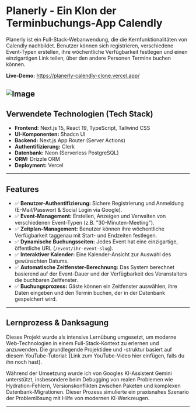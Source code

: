# Planerly - Ein Klon der Terminbuchungs-App Calendly

Planerly ist ein Full-Stack-Webanwendung, die die Kernfunktionalitäten von Calendly nachbildet. Benutzer können sich registrieren, verschiedene Event-Typen erstellen, ihre wöchentliche Verfügbarkeit festlegen und einen einzigartigen Link teilen, über den andere Personen Termine buchen können.

**Live-Demo:** https://planerly-calendly-clone.vercel.app/

![Image](https://github.com/user-attachments/assets/3668bcaa-62bd-4878-9fbd-d1dc3e378a1a)
---

## Verwendete Technologien (Tech Stack)

- **Frontend:** Next.js 15, React 19, TypeScript, Tailwind CSS
- **UI-Komponenten:** Shadcn UI
- **Backend:** Next.js App Router (Server Actions)
- **Authentifizierung:** Clerk
- **Datenbank:** Neon (Serverless PostgreSQL)
- **ORM:** Drizzle ORM
- **Deployment:** Vercel

---

## Features

- ✅ **Benutzer-Authentifizierung:** Sichere Registrierung und Anmeldung (E-Mail/Passwort & Social Login via Google).
- ✅ **Event-Management:** Erstellen, Anzeigen und Verwalten von verschiedenen Event-Typen (z.B. "30-Minuten-Meeting").
- ✅ **Zeitplan-Management:** Benutzer können ihre wöchentliche Verfügbarkeit taggenau mit Start- und Endzeiten festlegen.
- ✅ **Dynamische Buchungsseiten:** Jedes Event hat eine einzigartige, öffentliche URL (`/event/ihr-event-slug`).
- ✅ **Interaktiver Kalender:** Eine Kalender-Ansicht zur Auswahl des gewünschten Datums.
- ✅ **Automatische Zeitfenster-Berechnung:** Das System berechnet basierend auf der Event-Dauer und der Verfügbarkeit des Veranstalters die buchbaren Zeitfenster.
- ✅ **Buchungsprozess:** Gäste können ein Zeitfenster auswählen, ihre Daten eingeben und den Termin buchen, der in der Datenbank gespeichert wird.

---

## Lernprozess & Danksagung

Dieses Projekt wurde als intensive Lernübung umgesetzt, um moderne Web-Technologien in einem Full-Stack-Kontext zu erlernen und anzuwenden. Die grundlegende Projektidee und -struktur basiert auf diesem YouTube-Tutorial: [Link zum YouTube-Video hier einfügen, falls du ihn noch hast].

Während der Umsetzung wurde ich von Googles KI-Assistent Gemini unterstützt, insbesondere beim Debugging von realen Problemen wie Hydration-Fehlern, Versionskonflikten zwischen Paketen und komplexen Datenbank-Migrationen. Dieser Prozess simulierte ein praxisnahes Szenario der Problemlösung mit Hilfe von modernen KI-Werkzeugen.

---